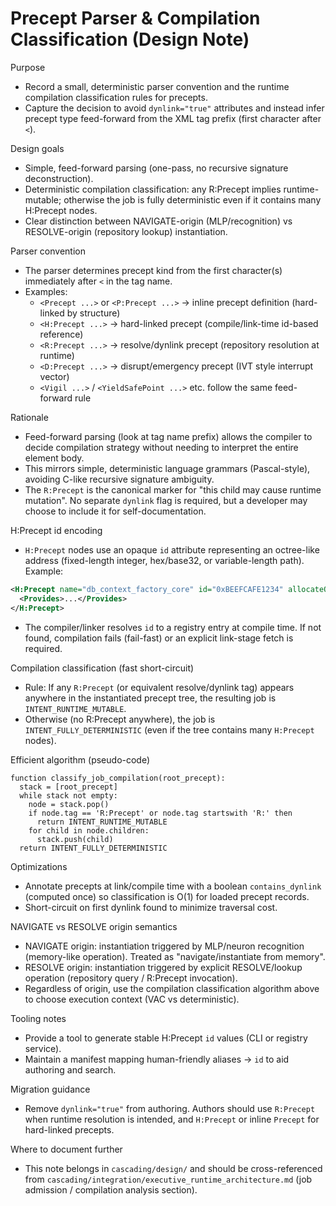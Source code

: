 # Precept Parser & Compilation Classification (Design Note)

Purpose
- Record a small, deterministic parser convention and the runtime compilation classification rules for precepts.
- Capture the decision to avoid `dynlink="true"` attributes and instead infer precept type feed-forward from the XML tag prefix (first character after `<`).

Design goals
- Simple, feed-forward parsing (one-pass, no recursive signature deconstruction).
- Deterministic compilation classification: any R:Precept implies runtime-mutable; otherwise the job is fully deterministic even if it contains many H:Precept nodes.
- Clear distinction between NAVIGATE-origin (MLP/recognition) vs RESOLVE-origin (repository lookup) instantiation.

Parser convention
- The parser determines precept kind from the first character(s) immediately after `<` in the tag name.
- Examples:
  - `<Precept ...>` or `<P:Precept ...>` → inline precept definition (hard-linked by structure)
  - `<H:Precept ...>` → hard-linked precept (compile/link-time id-based reference)
  - `<R:Precept ...>` → resolve/dynlink precept (repository resolution at runtime)
  - `<D:Precept ...>` → disrupt/emergency precept (IVT style interrupt vector)
  - `<Vigil ...>` / `<YieldSafePoint ...>` etc. follow the same feed-forward rule

Rationale
- Feed-forward parsing (look at tag name prefix) allows the compiler to decide compilation strategy without needing to interpret the entire element body.
- This mirrors simple, deterministic language grammars (Pascal-style), avoiding C-like recursive signature ambiguity.
- The `R:Precept` is the canonical marker for "this child may cause runtime mutation". No separate `dynlink` flag is required, but a developer may choose to include it for self-documentation.

H:Precept id encoding
- `H:Precept` nodes use an opaque `id` attribute representing an octree-like address (fixed-length integer, hex/base32, or variable-length path). Example:
```xml
<H:Precept name="db_context_factory_core" id="0xBEEFCAFE1234" allocateOutput="factory_impl as factory_ref">
  <Provides>...</Provides>
</H:Precept>
```
- The compiler/linker resolves `id` to a registry entry at compile time. If not found, compilation fails (fail-fast) or an explicit link-stage fetch is required.

Compilation classification (fast short-circuit)
- Rule: If any `R:Precept` (or equivalent resolve/dynlink tag) appears anywhere in the instantiated precept tree, the resulting job is `INTENT_RUNTIME_MUTABLE`.
- Otherwise (no R:Precept anywhere), the job is `INTENT_FULLY_DETERMINISTIC` (even if the tree contains many `H:Precept` nodes).

Efficient algorithm (pseudo-code)
```text
function classify_job_compilation(root_precept):
  stack = [root_precept]
  while stack not empty:
    node = stack.pop()
    if node.tag == 'R:Precept' or node.tag startswith 'R:' then
      return INTENT_RUNTIME_MUTABLE
    for child in node.children:
      stack.push(child)
  return INTENT_FULLY_DETERMINISTIC
```

Optimizations
- Annotate precepts at link/compile time with a boolean `contains_dynlink` (computed once) so classification is O(1) for loaded precept records.
- Short-circuit on first dynlink found to minimize traversal cost.

NAVIGATE vs RESOLVE origin semantics
- NAVIGATE origin: instantiation triggered by MLP/neuron recognition (memory-like operation). Treated as "navigate/instantiate from memory".
- RESOLVE origin: instantiation triggered by explicit RESOLVE/lookup operation (repository query / R:Precept invocation).
- Regardless of origin, use the compilation classification algorithm above to choose execution context (VAC vs deterministic).

Tooling notes
- Provide a tool to generate stable H:Precept `id` values (CLI or registry service).
- Maintain a manifest mapping human-friendly aliases → `id` to aid authoring and search.

Migration guidance
- Remove `dynlink="true"` from authoring. Authors should use `R:Precept` when runtime resolution is intended, and `H:Precept` or inline `Precept` for hard-linked precepts.

Where to document further
- This note belongs in `cascading/design/` and should be cross-referenced from `cascading/integration/executive_runtime_architecture.md` (job admission / compilation analysis section).

